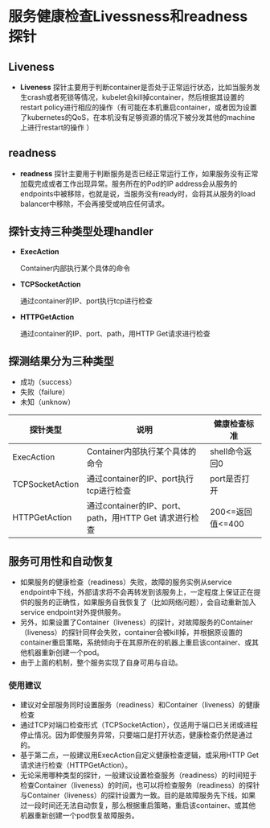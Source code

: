 # 服务健康检查Livessness和readness探针

## Liveness

- **Liveness**  探针主要用于判断container是否处于正常运行状态，比如当服务发生crash或者死锁等情况，kubelet会kill掉container，然后根据其设置的	restart policy进行相应的操作（有可能在本机重启container，或者因为设置了kubernetes的QoS，在本机没有足够资源的情况下被分发其他的machine上进行restart的操作 ）

## readness

- **readness**  探针主要用于判断服务是否已经正常运行工作，如果服务没有正常加载完成或者工作出现异常。服务所在的Pod的IP address会从服务的endpoints中被移除，也就是说，当服务没有ready时，会将其从服务的load balancer中移除，不会再接受或响应任何请求。 

## 探针支持三种类型处理handler

- **ExecAction**

  Container内部执行某个具体的命令 

- **TCPSocketAction**

  通过container的IP、port执行tcp进行检查 

- **HTTPGetAction**

  通过container的IP、port、path，用HTTP Get请求进行检查 

## 探测结果分为三种类型

- 成功（success）
- 失败（failure）
- 未知（unknow）

| 探针类型        | 说明                                                     | 健康检查标准     |
| --------------- | -------------------------------------------------------- | ---------------- |
| ExecAction      | Container内部执行某个具体的命令                          | shell命令返回0   |
| TCPSocketAction | 通过container的IP、port执行tcp进行检查                   | port是否打开     |
| HTTPGetAction   | 通过container的IP、port、path，用HTTP Get   请求进行检查 | 200<=返回值<=400 |

## 服务可用性和自动恢复

- 如果服务的健康检查（readiness）失败，故障的服务实例从service endpoint中下线，外部请求将不会再转发到该服务上，一定程度上保证正在提供的服务的正确性，如果服务自我恢复了（比如网络问题），会自动重新加入service endpoint对外提供服务。
- 另外，如果设置了Container（liveness）的探针，对故障服务的Container（liveness）的探针同样会失败，container会被kill掉，并根据原设置的container重启策略，系统倾向于在其原所在的机器上重启该container、或其他机器重新创建一个pod。
- 由于上面的机制，整个服务实现了自身可用与自动。

### 使用建议

-  建议对全部服务同时设置服务（readiness）和Container（liveness）的健康检查
- 通过TCP对端口检查形式（TCPSocketAction），仅适用于端口已关闭或进程停止情况。因为即使服务异常，只要端口是打开状态，健康检查仍然是通过的。
- 基于第二点，一般建议用ExecAction自定义健康检查逻辑，或采用HTTP Get请求进行检查（HTTPGetAction）。
- 无论采用哪种类型的探针，一般建议设置检查服务（readiness）的时间短于检查Container（liveness）的时间，也可以将检查服务（readiness）的探针与Container（liveness）的探针设置为一致。目的是故障服务先下线，如果过一段时间还无法自动恢复，那么根据重启策略，重启该container、或其他机器重新创建一个pod恢复故障服务。


